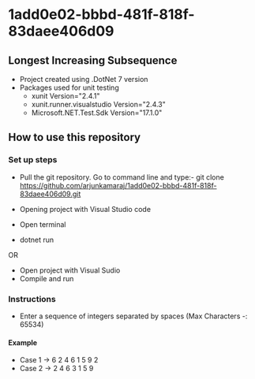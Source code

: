 # 1add0e02-bbbd-481f-818f-83daee406d09

<h2>Longest Increasing Subsequence</h2>

- Project created using .DotNet 7 version
- Packages used for unit testing
  - xunit Version="2.4.1"
  - xunit.runner.visualstudio Version="2.4.3"
  - Microsoft.NET.Test.Sdk Version="17.1.0"

<h2> How to use this repository </h2>

<h3> Set up steps </h3>

- Pull the git repository. Go to command line and type:- git clone https://github.com/arjunkamaraj/1add0e02-bbbd-481f-818f-83daee406d09.git

- Opening project with Visual Studio code
- Open terminal
- dotnet run

OR

- Open project with Visual Sudio
- Compile and run

<h3> Instructions </h3>

- Enter a sequence of integers separated by spaces (Max Characters -: 65534)

<h4> Example </h4>

- Case 1 -> 6 2 4 6 1 5 9 2
- Case 2 -> 2 4 6 3 1 5 9
